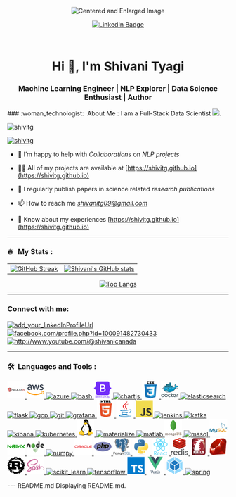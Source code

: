 
<!-- Centering an Image and Enlarging it-->

<p align="center">
  <img src="https://i.giphy.com/media/v1.Y2lkPTc5MGI3NjExcTlzOGE0NGZncjF3dXMzOG02bnNrMDY2eTE5cGlobGtxZGdicmFkYSZlcD12MV9pbnRlcm5hbF9naWZfYnlfaWQmY3Q9Zw/L1R1tvI9svkIWwpVYr/giphy.gif" width="600" alt="Centered and Enlarged Image">
</p>

<!-- Adding a LinkedIn Badge -->
<p align="center">
<a href="add_your_linkedInProfileUrl"><img src="https://img.shields.io/badge/LinkedIn-blue?style=for-the-badge&logo=linkedin&logoColor=white" alt="LinkedIn Badge"></a>
</p>

<!--Displaying GitHub Profile View Counter -->
<p align="center"><img src="https://komarev.com/ghpvc/?username=add_your_gitusername&style=flat-square&color=blue" alt=""></p>

<!--Introduce yourself !!-->
<h1 align="center">Hi 👋, I'm Shivani Tyagi</h1>
<h3 align="center">Machine Learning Engineer | NLP Explorer | Data Science Enthusiast | Author</h3>
### :woman_technologist: &nbsp;About Me :
I am a Full-Stack Data Scientist <img src="https://media.giphy.com/media/WUlplcMpOCEmTGBtBW/giphy.gif" width="30">.

<p align="left"> <img src="https://komarev.com/ghpvc/?username=add_your_gitusername&label=Profile%20views&color=0e75b6&style=flat" alt="shivitg" /> </p>

<p align="left"> <a href="https://github.com/ryo-ma/github-profile-trophy"><img src="https://github-profile-trophy.vercel.app/?username=add_your_gitusername" alt="shivitg" /></a> </p>
<!-- Subheading that Describes Roles and Interests -->

- 🤝 I’m happy to help with *Collaborations* on *NLP projects*

- 👨‍💻 All of my projects are available at [https://shivitg.github.io](https://shivitg.github.io)

- 📝 I regularly publish papers in science related *research publications*

- 📫 How to reach me *shivanitg09@gmail.com* 

- 📄 Know about my experiences [https://shivitg.github.io](https://shivitg.github.io)

---

<!-- Section Heading for Stats -->
### 🔥 &nbsp; My Stats :

<!-- Create a table to display GitHub Streak and GitHub Stats side by side -->
<table style="border: none; border-collapse: collapse;">
  <tr>
    <!-- GitHub Streak Stats Column -->
    <td style="border: none;">
      <!-- GitHub Streak Stats: Links to streak stats for the user -->
      <a href="https://github-readme-stats.vercel.app/api/top-langs?username=add_your_gitusername">
        <!-- Image for GitHub Streak Stats, with dark theme and black background -->
        <img src="http://github-readme-streak-stats.herokuapp.com?user=add_your_gitusername&theme=dark&background=000000" alt="GitHub Streak" />
      </a>
    </td>

  <!-- GitHub Stats Column -->
  <td style="border: none;">
      <!-- Link to GitHub streak stats -->
      <a href="https://github-readme-streak-stats.herokuapp.com/?user=add_your_gitusername">
        <!-- GitHub Profile Stats: Shows icons with a compact layout and a dark theme -->
        <img src="https://github-readme-stats.vercel.app/api?username=add_your_gitusername&show_icons=true&layout=compact&theme=vision-friendly-dark" alt="Shivani's GitHub stats" />
      </a>
    </td>
  </tr>
</table>

<!-- Displaying the most commonly used languages in a donut chart, centered on the page -->
<p align="center">
  <!-- Link to the API that shows top languages used by the user -->
  <a href="https://github-readme-stats.vercel.app/api?username=add_your_gitusername">
    <!-- Donut chart of top languages with a vision-friendly dark theme -->
    <img src="https://github-readme-stats.vercel.app/api/top-langs/?username=add_your_gitusername&layout=donut&theme=vision-friendly-dark" alt="Top Langs" />
  </a>
</p>

<!-- End of stats section -->

---
<!-- Section heading for social media connections -->

<h3 align="left">Connect with me:</h3>

<!-- Start of social media links section -->
<p align="left">

<!-- LinkedIn profile link -->
<!-- The anchor tag opens User's LinkedIn profile in a new tab -->
 
<a href="https://linkedin.com/in/add_your_linkedInProfileUrl" target="blank">
<!-- LinkedIn icon with custom size for the link -->
<img align="center" src="https://raw.githubusercontent.com/rahuldkjain/github-profile-readme-generator/master/src/images/icons/Social/linked-in-alt.svg" alt="add_your_linkedInProfileUrl" height="30" width="40" /></a>

<!-- Facebook profile link -->
<a href="add_your_FBProfileUrl" target="blank">
<!-- Facebook icon with custom size for the link -->
<img align="center" src="https://raw.githubusercontent.com/rahuldkjain/github-profile-readme-generator/master/src/images/icons/Social/facebook.svg" alt="facebook.com/profile.php?id=100091482730433" height="30" width="40" /></a>

<!-- YouTube channel link -->
<a href="https://www.youtube.com/c/http://www.youtube.com/@shivanicanada" target="blank">
    <!-- YouTube icon with custom size for the link -->
<img align="center" src="https://raw.githubusercontent.com/rahuldkjain/github-profile-readme-generator/master/src/images/icons/Social/youtube.svg" alt="http://www.youtube.com/@shivanicanada" height="30" width="40" /></a>
</p>

<!-- End of social media links section -->
---



### 🛠 &nbsp;Languages and Tools :

<p align="left"> 
    <!-- AngularJS icon with link -->
    <a href="https://angular.io" target="_blank" rel="noreferrer"> 
        <img src="https://raw.githubusercontent.com/devicons/devicon/master/icons/angularjs/angularjs-original-wordmark.svg" alt="angularjs" width="40" height="40"/> 
    </a> 
    
  <!-- AWS icon with link -->
  <a href="https://aws.amazon.com" target="_blank" rel="noreferrer"> 
        <img src="https://raw.githubusercontent.com/devicons/devicon/master/icons/amazonwebservices/amazonwebservices-original-wordmark.svg" alt="aws" width="40" height="40"/> 
    </a> 
    
  <!-- Microsoft Azure icon with link -->
  <a href="https://azure.microsoft.com/en-in/" target="_blank" rel="noreferrer"> 
      <img src="https://www.vectorlogo.zone/logos/microsoft_azure/microsoft_azure-icon.svg" alt="azure" width="40" height="40"/> 
  </a> 
  
  <!-- Bash icon with link -->
  <a href="https://www.gnu.org/software/bash/" target="_blank" rel="noreferrer"> 
      <img src="https://www.vectorlogo.zone/logos/gnu_bash/gnu_bash-icon.svg" alt="bash" width="40" height="40"/> 
  </a> 
  
  <!-- Bootstrap icon with link -->
  <a href="https://getbootstrap.com" target="_blank" rel="noreferrer"> 
      <img src="https://raw.githubusercontent.com/devicons/devicon/master/icons/bootstrap/bootstrap-plain-wordmark.svg" alt="bootstrap" width="40" height="40"/> 
  </a> 
  
  <!-- Chart.js icon with link -->
  <a href="https://www.chartjs.org" target="_blank" rel="noreferrer"> 
      <img src="https://www.chartjs.org/media/logo-title.svg" alt="chartjs" width="40" height="40"/> 
  </a> 
  
  <!-- CSS3 icon with link -->
  <a href="https://www.w3schools.com/css/" target="_blank" rel="noreferrer"> 
      <img src="https://raw.githubusercontent.com/devicons/devicon/master/icons/css3/css3-original-wordmark.svg" alt="css3" width="40" height="40"/> 
  </a> 
  
  <!-- Docker icon with link -->
  <a href="https://www.docker.com/" target="_blank" rel="noreferrer"> 
      <img src="https://raw.githubusercontent.com/devicons/devicon/master/icons/docker/docker-original-wordmark.svg" alt="docker" width="40" height="40"/> 
  </a> 
  
  <!-- ElasticSearch icon with link -->
  <a href="https://www.elastic.co" target="_blank" rel="noreferrer"> 
      <img src="https://www.vectorlogo.zone/logos/elastic/elastic-icon.svg" alt="elasticsearch" width="40" height="40"/> 
  </a> 
  
  <!-- Flask icon with link -->
  <a href="https://flask.palletsprojects.com/" target="_blank" rel="noreferrer"> 
      <img src="https://www.vectorlogo.zone/logos/pocoo_flask/pocoo_flask-icon.svg" alt="flask" width="40" height="40"/> 
  </a> 
  
  <!-- Google Cloud Platform icon with link -->
  <a href="https://cloud.google.com" target="_blank" rel="noreferrer"> 
      <img src="https://www.vectorlogo.zone/logos/google_cloud/google_cloud-icon.svg" alt="gcp" width="40" height="40"/> 
  </a> 
  
  <!-- Git icon with link -->
  <a href="https://git-scm.com/" target="_blank" rel="noreferrer"> 
      <img src="https://www.vectorlogo.zone/logos/git-scm/git-scm-icon.svg" alt="git" width="40" height="40"/> 
  </a> 
  
  <!-- Grafana icon with link -->
  <a href="https://grafana.com" target="_blank" rel="noreferrer"> 
      <img src="https://www.vectorlogo.zone/logos/grafana/grafana-icon.svg" alt="grafana" width="40" height="40"/> 
  </a> 
  
  <!-- HTML5 icon with link -->
  <a href="https://www.w3.org/html/" target="_blank" rel="noreferrer"> 
      <img src="https://raw.githubusercontent.com/devicons/devicon/master/icons/html5/html5-original-wordmark.svg" alt="html5" width="40" height="40"/> 
  </a> 
  
  <!-- Java icon with link -->
  <a href="https://www.java.com" target="_blank" rel="noreferrer"> 
      <img src="https://raw.githubusercontent.com/devicons/devicon/master/icons/java/java-original.svg" alt="java" width="40" height="40"/> 
  </a> 
  
  <!-- JavaScript icon with link -->
  <a href="https://developer.mozilla.org/en-US/docs/Web/JavaScript" target="_blank" rel="noreferrer"> 
      <img src="https://raw.githubusercontent.com/devicons/devicon/master/icons/javascript/javascript-original.svg" alt="javascript" width="40" height="40"/> 
  </a> 
  
  <!-- Jenkins icon with link -->
  <a href="https://www.jenkins.io" target="_blank" rel="noreferrer"> 
      <img src="https://www.vectorlogo.zone/logos/jenkins/jenkins-icon.svg" alt="jenkins" width="40" height="40"/> 
  </a> 
  
  <!-- Apache Kafka icon with link -->
  <a href="https://kafka.apache.org/" target="_blank" rel="noreferrer"> 
      <img src="https://www.vectorlogo.zone/logos/apache_kafka/apache_kafka-icon.svg" alt="kafka" width="40" height="40"/> 
  </a> 
  
  <!-- Kibana icon with link -->
  <a href="https://www.elastic.co/kibana" target="_blank" rel="noreferrer"> 
      <img src="https://www.vectorlogo.zone/logos/elasticco_kibana/elasticco_kibana-icon.svg" alt="kibana" width="40" height="40"/> 
  </a> 
  
  <!-- Kubernetes icon with link -->
  <a href="https://kubernetes.io" target="_blank" rel="noreferrer"> 
      <img src="https://www.vectorlogo.zone/logos/kubernetes/kubernetes-icon.svg" alt="kubernetes" width="40" height="40"/> 
  </a> 
  
  <!-- Linux icon with link -->
  <a href="https://www.linux.org/" target="_blank" rel="noreferrer"> 
      <img src="https://raw.githubusercontent.com/devicons/devicon/master/icons/linux/linux-original.svg" alt="linux" width="40" height="40"/> 
  </a> 
  
  <!-- Materialize icon with link -->
  <a href="https://materializecss.com/" target="_blank" rel="noreferrer"> 
      <img src="https://raw.githubusercontent.com/prplx/svg-logos/5585531d45d294869c4eaab4d7cf2e9c167710a9/svg/materialize.svg" alt="materialize" width="40" height="40"/> 
  </a> 
  
  <!-- MATLAB icon with link -->
  <a href="https://www.mathworks.com/" target="_blank" rel="noreferrer"> 
      <img src="https://upload.wikimedia.org/wikipedia/commons/2/21/Matlab_Logo.png" alt="matlab" width="40" height="40"/> 
  </a> 
  
  <!-- MongoDB icon with link -->
  <a href="https://www.mongodb.com/" target="_blank" rel="noreferrer"> 
      <img src="https://raw.githubusercontent.com/devicons/devicon/master/icons/mongodb/mongodb-original-wordmark.svg" alt="mongodb" width="40" height="40"/> 
  </a> 
  
  <!-- Microsoft SQL Server icon with link -->
  <a href="https://www.microsoft.com/en-us/sql-server" target="_blank" rel="noreferrer"> 
      <img src="https://www.svgrepo.com/show/303229/microsoft-sql-server-logo.svg" alt="mssql" width="40" height="40"/> 
  </a> 
  
  <!-- MySQL icon with link -->
  <a href="https://www.mysql.com/" target="_blank" rel="noreferrer"> 
      <img src="https://raw.githubusercontent.com/devicons/devicon/master/icons/mysql/mysql-original-wordmark.svg" alt="mysql" width="40" height="40"/> 
  </a> 
  
  <!-- Nginx icon with link -->
  <a href="https://www.nginx.com" target="_blank" rel="noreferrer"> 
      <img src="https://raw.githubusercontent.com/devicons/devicon/master/icons/nginx/nginx-original.svg" alt="nginx" width="40" height="40"/> 
  </a> 
  
  <!-- Node.js icon with link -->
  <a href="https://nodejs.org" target="_blank" rel="noreferrer"> 
      <img src="https://raw.githubusercontent.com/devicons/devicon/master/icons/nodejs/nodejs-original-wordmark.svg" alt="nodejs" width="40" height="40"/> 
  </a> 
  
  <!-- NumPy icon with link -->
  <a href="https://numpy.org/" target="_blank" rel="noreferrer"> 
      <img src="https://www.vectorlogo.zone/logos/numpy/numpy-icon.svg" alt="numpy" width="40" height="40"/> 
  </a> 
  
  <!-- Oracle icon with link -->
  <a href="https://www.oracle.com/" target="_blank" rel="noreferrer"> 
        <img src="https://raw.githubusercontent.com/devicons/devicon/master/icons/oracle/oracle-original.svg" alt="oracle" width="40" height="40"/> 
    </a> 
<!-- PHP icon with link -->
  <a href="https://www.php.net" target="_blank" rel="noreferrer"> 
      <img src="https://raw.githubusercontent.com/devicons/devicon/master/icons/php/php-original.svg" alt="php" width="40" height="40"/> 
  </a> 
  
  <!-- PostgreSQL icon with link -->
  <a href="https://www.postgresql.org" target="_blank" rel="noreferrer"> 
      <img src="https://raw.githubusercontent.com/devicons/devicon/master/icons/postgresql/postgresql-original-wordmark.svg" alt="postgresql" width="40" height="40"/> 
  </a> 
  
  <!-- Python icon with link -->
  <a href="https://www.python.org" target="_blank" rel="noreferrer"> 
      <img src="https://raw.githubusercontent.com/devicons/devicon/master/icons/python/python-original.svg" alt="python" width="40" height="40"/> 
  </a> 
  
  <!-- React icon with link -->
  <a href="https://reactjs.org/" target="_blank" rel="noreferrer"> 
      <img src="https://raw.githubusercontent.com/devicons/devicon/master/icons/react/react-original-wordmark.svg" alt="react" width="40" height="40"/> 
  </a> 
  
  <!-- Redis icon with link -->
  <a href="https://redis.io" target="_blank" rel="noreferrer"> 
      <img src="https://raw.githubusercontent.com/devicons/devicon/master/icons/redis/redis-original-wordmark.svg" alt="redis" width="40" height="40"/> 
  </a> 
  
  <!-- Ruby on Rails icon with link -->
  <a href="https://rubyonrails.org" target="_blank" rel="noreferrer"> 
      <img src="https://raw.githubusercontent.com/devicons/devicon/master/icons/rails/rails-original-wordmark.svg" alt="rails" width="40" height="40"/> 
  </a> 
  
  <!-- Ruby icon with link -->
  <a href="https://www.ruby-lang.org/en/" target="_blank" rel="noreferrer"> 
      <img src="https://raw.githubusercontent.com/devicons/devicon/master/icons/ruby/ruby-original.svg" alt="ruby" width="40" height="40"/> 
  </a> 
  
  <!-- Rust icon with link -->
  <a href="https://www.rust-lang.org" target="_blank" rel="noreferrer"> 
      <img src="https://raw.githubusercontent.com/devicons/devicon/master/icons/rust/rust-plain.svg" alt="rust" width="40" height="40"/> 
  </a> 
  
  <!-- SASS icon with link -->
  <a href="https://sass-lang.com" target="_blank" rel="noreferrer"> 
      <img src="https://raw.githubusercontent.com/devicons/devicon/master/icons/sass/sass-original.svg" alt="sass" width="40" height="40"/> 
  </a> 
  
  <!-- Scikit-learn icon with link -->
  <a href="https://scikit-learn.org/" target="_blank" rel="noreferrer"> 
      <img src="https://upload.wikimedia.org/wikipedia/commons/0/05/Scikit_learn_logo_small.svg" alt="scikit_learn" width="40" height="40"/> 
  </a> 
  
  <!-- TensorFlow icon with link -->
  <a href="https://www.tensorflow.org" target="_blank" rel="noreferrer"> 
      <img src="https://www.vectorlogo.zone/logos/tensorflow/tensorflow-icon.svg" alt="tensorflow" width="40" height="40"/> 
  </a> 
  
  <!-- TypeScript icon with link -->
  <a href="https://www.typescriptlang.org/" target="_blank" rel="noreferrer"> 
      <img src="https://raw.githubusercontent.com/devicons/devicon/master/icons/typescript/typescript-original.svg" alt="typescript" width="40" height="40"/> 
  </a> 
  
  <!-- Vue.js icon with link -->
  <a href="https://vuejs.org/" target="_blank" rel="noreferrer"> 
      <img src="https://raw.githubusercontent.com/devicons/devicon/master/icons/vuejs/vuejs-original-wordmark.svg" alt="vuejs" width="40" height="40"/> 
  </a> 
  
  <!-- Webpack icon with link -->
  <a href="https://webpack.js.org" target="_blank" rel="noreferrer"> 
      <img src="https://raw.githubusercontent.com/devicons/devicon/master/icons/webpack/webpack-original.svg" alt="webpack" width="40" height="40"/> 
  </a> 
  
  <!-- Spring icon with link -->
  <a href="https://spring.io/" target="_blank" rel="noreferrer"> 
      <img src="https://www.vectorlogo.zone/logos/springio/springio-icon.svg" alt="spring" width="40" height="40"/> 
  </a> 
</p>
---
README.md
Displaying README.md.
